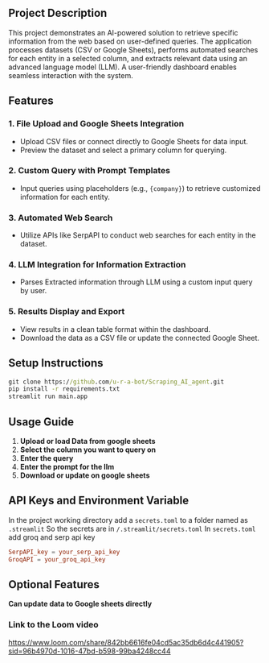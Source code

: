 ## Project Description
This project demonstrates an AI-powered solution to retrieve specific information from the web based on user-defined queries.
The application processes datasets (CSV or Google Sheets), performs automated searches for each entity in a selected column, and extracts relevant data using an advanced language model (LLM). 
A user-friendly dashboard enables seamless interaction with the system.

## Features
### 1. **File Upload and Google Sheets Integration**
   - Upload CSV files or connect directly to Google Sheets for data input.
   - Preview the dataset and select a primary column for querying.

### 2. **Custom Query with Prompt Templates**
   - Input queries using placeholders (e.g., `{company}`) to retrieve customized information for each entity.

### 3. **Automated Web Search**
   - Utilize APIs like SerpAPI to conduct web searches for each entity in the dataset.

### 4. **LLM Integration for Information Extraction**
   - Parses Extracted information through LLM using a custom input query by user.

### 5. **Results Display and Export**
   - View results in a clean table format within the dashboard.
   - Download the data as a CSV file or update the connected Google Sheet.

## Setup Instructions
```cmd
git clone https://github.com/u-r-a-bot/Scraping_AI_agent.git
pip install -r requirements.txt
streamlit run main.app
```
## Usage Guide
1. **Upload or load Data from google sheets**
2. **Select the column you want to query on**
3. **Enter the query**
4. **Enter the prompt for the llm** 
5. **Download or update on google sheets** 

## API Keys and Environment Variable
In the project working directory add a ```secrets.toml``` to a folder named as
```.streamlit```
So the secrets are in ```/.streamlit/secrets.toml```
In ```secrets.toml``` add groq and serp api key
```secrets.toml
SerpAPI_key = your_serp_api_key
GroqAPI = your_groq_api_key
```

## Optional Features
**Can update data to Google sheets directly**

### Link to the Loom video
https://www.loom.com/share/842bb6616fe04cd5ac35db6d4c441905?sid=96b4970d-1016-47bd-b598-99ba4248cc44